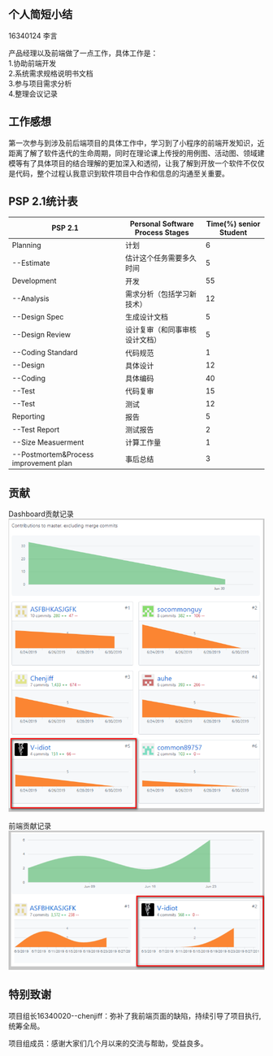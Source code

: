 ## 个人简短小结
16340124 李言  

产品经理以及前端做了一点工作，具体工作是：  
1.协助前端开发    
2.系统需求规格说明书文档  
3.参与项目需求分析  
4.整理会议记录  

## 工作感想
第一次参与到涉及前后端项目的具体工作中，学习到了小程序的前端开发知识，近距离了解了软件迭代的生命周期，同时在理论课上传授的用例图、活动图、领域建模等有了具体项目的结合理解的更加深入和透彻，让我了解到开放一个软件不仅仅是代码，整个过程认我意识到软件项目中合作和信息的沟通至关重要。
  
## PSP 2.1统计表  

|PSP 2.1  | Personal Software Process Stages | Time(%) senior Student  | 
|--|--|--
| Planning |计划  |6
|--Estimate|估计这个任务需要多久时间|5
|Development|开发|55
|--Analysis|需求分析（包括学习新技术）|12
|--Design Spec|生成设计文档|5
|--Design Review|设计复审（和同事审核设计文档）|5
|--Coding Standard|代码规范|1
|--Design|具体设计|12
|--Coding|具体编码|40
|--Test|代码复审|15
|--Test|测试|12
|Reporting|报告|5
|--Test Report|测试报告|2
|--Size Measuerment|计算工作量|1
|--Postmortem&Process improvement plan|事后总结|3

## 贡献  
Dashboard贡献记录
![个人贡献](https://github.com/softwarecomprehensiveexperiments/DashBoard/blob/gh-pages/images/con_ly.png)  
  
前端贡献记录  
![前](https://github.com/softwarecomprehensiveexperiments/DashBoard/blob/gh-pages/images/front_ly.png)  

## 特别致谢
项目组长16340020--chenjiff：弥补了我前端页面的缺陷，持续引导了项目执行,统筹全局。  

项目组成员：感谢大家们几个月以来的交流与帮助，受益良多。  
